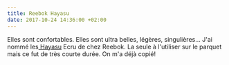 ```yaml
---
title: Reebok Hayasu
date: 2017-10-24 14:36:00 +02:00
---
```


Elles sont confortables. Elles sont ultra belles, légères, singulières... J'ai nommé les[ Hayasu](http://www.laredoute.fr/ppdp/prod-505836500.aspx?dim1=1000&dim2=1006&cod=PSN00094612FR&kard=1&gclid=Cj0KCQjwybvPBRDBARIsAA7T2kjFkERS93nmRLyUp2ffiZ8uVviG9Uxk-6THH-V5t6hZPpM9WQ6aPw0aArzoEALw_wcB&gclsrc=aw.ds&awc=7509_1508848669_649b2ddd94130a08f5f326708057d6b5) Ecru de chez Reebok. La seule à l'utiliser sur le parquet mais ce fut de très courte durée. On m'a déjà copié! 